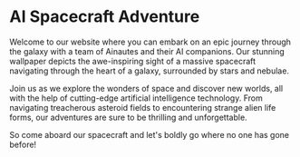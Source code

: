 <!--
Write me markdown content of website with wallpaper:

"A team of Ainautes and their AI companions piloting a massive spacecraft through the heart of a galaxy, with stars and nebulae all around them."

The header of the page should not be copy of the text but rather a real content of the website which is using this wallpaper.
-->

<!--font:Poppins-->

# AI Spacecraft Adventure

Welcome to our website where you can embark on an epic journey through the galaxy with a team of Ainautes and their AI companions. Our stunning wallpaper depicts the awe-inspiring sight of a massive spacecraft navigating through the heart of a galaxy, surrounded by stars and nebulae.

Join us as we explore the wonders of space and discover new worlds, all with the help of cutting-edge artificial intelligence technology. From navigating treacherous asteroid fields to encountering strange alien life forms, our adventures are sure to be thrilling and unforgettable.

So come aboard our spacecraft and let's boldly go where no one has gone before!

